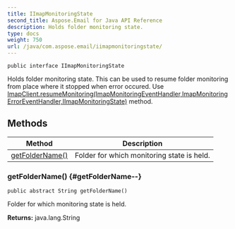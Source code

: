 ```yaml
---
title: IImapMonitoringState
second_title: Aspose.Email for Java API Reference
description: Holds folder monitoring state.
type: docs
weight: 750
url: /java/com.aspose.email/iimapmonitoringstate/
---
```

```
public interface IImapMonitoringState
```

Holds folder monitoring state. This can be used to resume folder monitoring from place where it stopped when error occured. Use [ImapClient.resumeMonitoring(ImapMonitoringEventHandler,ImapMonitoringErrorEventHandler,IImapMonitoringState)](../../com.aspose.email/imapclient\#resumeMonitoring-ImapMonitoringEventHandler-ImapMonitoringErrorEventHandler-IImapMonitoringState-) method.
## Methods

| Method | Description |
| --- | --- |
| [getFolderName()](#getFolderName--) | Folder for which monitoring state is held. |
### getFolderName() {#getFolderName--}
```
public abstract String getFolderName()
```


Folder for which monitoring state is held.

**Returns:**
java.lang.String
